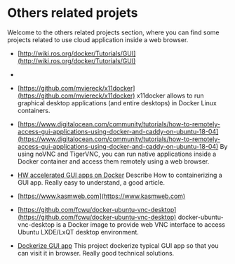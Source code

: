 
# Others related projets 


Welcome to the others related projects section, where you can find some projects related to use cloud application inside a web browser. 

* [http://wiki.ros.org/docker/Tutorials/GUI](http://wiki.ros.org/docker/Tutorials/GUI)
* 
* [https://github.com/mviereck/x11docker](https://github.com/mviereck/x11docker) x11docker allows to run graphical desktop applications (and entire desktops) in Docker Linux containers.

* [https://www.digitalocean.com/community/tutorials/how-to-remotely-access-gui-applications-using-docker-and-caddy-on-ubuntu-18-04](https://www.digitalocean.com/community/tutorials/how-to-remotely-access-gui-applications-using-docker-and-caddy-on-ubuntu-18-04) By using noVNC and TigerVNC, you can run native applications inside a Docker container and access them remotely using a web browser. 

* [HW accelerated GUI apps on Docker](https://medium.com/@pigiuz/hw-accelerated-gui-apps-on-docker-7fd424fe813e) Describe How to containerizing a GUI app. Really easy to understand, a good article.

* [https://www.kasmweb.com](https://www.kasmweb.com)

* [https://github.com/fcwu/docker-ubuntu-vnc-desktop](https://github.com/fcwu/docker-ubuntu-vnc-desktop) docker-ubuntu-vnc-desktop is a Docker image to provide web VNC interface to access Ubuntu LXDE/LxQT desktop environment.

* [Dockerize GUI app](https://blog.nediiii.com/dockerize-gui-app/) This project dockerize typical GUI app so that you can visit it in browser. Really good technical solutions.
